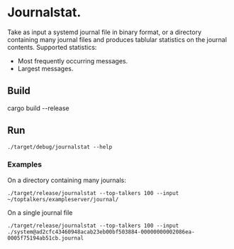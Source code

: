 # Journalstat.

Take as input a systemd journal file in binary format, or a directory containing
many journal files and produces tablular statistics on the journal contents. Supported
statistics:

  * Most frequently occurring messages.
  * Largest messages.

## Build

cargo build --release

## Run

```./target/debug/journalstat --help```

### Examples

On a directory containing many journals:

```
./target/release/journalstat --top-talkers 100 --input ~/toptalkers/exampleserver/journal/
```

On a single journal file

```
./target/release/journalstat --top-talkers 100 --input ./system@ad2cfc43460948acab23eb00bf503884-00000000002086ea-0005f75194ab51cb.journal
```
